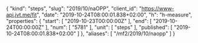 {
  "kind": "steps",
  "slug": "2019/10/naOPP",
  "client_id": "https://www-api.jvt.me/fit",
  "date": "2019-10-24T08:00:01.838+02:00",
  "h": "h-measure",
  "properties": {
    "start": [
      "2019-10-23T00:00:00Z"
    ],
    "end": [
      "2019-10-24T00:00:00Z"
    ],
    "num": [
      "5781"
    ],
    "unit": [
      "steps"
    ],
    "published": [
      "2019-10-24T08:00:01.838+02:00"
    ]
  },
  "aliases": [
    "/mf2/2019/10/naopp"
  ]
}

